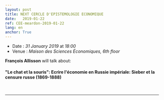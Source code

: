 ```yaml
---
layout: post
title: NEXT CERCLE D'EPISTEMOLOGIE ECONOMIQUE
date:   2019-01-22
ref: CEE-meardon-2019-01-22
lang: en
anchor: True
---
```


* Date : *31 January 2019* at *18:00*
* Venue : *Maison des Sciences Économiques, 6th floor*

**François Allisson** will talk about: 
#### **"Le chat et la souris": Ecrire l'économie en Russie impériale: Sieber et la censure russe (1869-1888)** 
<br>
<hr />
